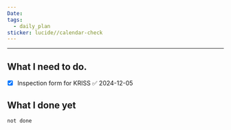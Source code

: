 ```yaml
---
Date: 
tags:
  - daily_plan
sticker: lucide//calendar-check
---
```

---
## What I need to do.

- [x] Inspection form for KRISS ✅ 2024-12-05



## What I done yet
```tasks
not done
```
